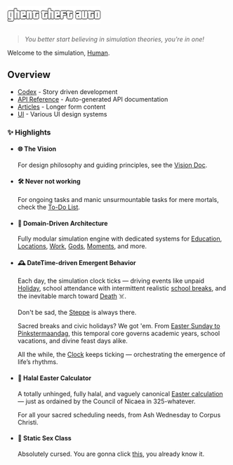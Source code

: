 # ![logo](images/logo-alpha.png)

> _You better start believing in simulation theories, you're in one!_

Welcome to the simulation, [Human](xref:Humans.Human).

## Overview

- [Codex](codex/simulation.md) - Story driven development
- [API Reference](api/index.md) - Auto-generated API documentation
- [Articles](articles/index.md) - Longer form content
- [UI](ui/index.md) - Various UI design systems

### ✨ Highlights

- #### 🌐 The Vision

  For design philosophy and guiding principles, see the
  [Vision Doc](articles/vision.md).

- #### 🛠️ Never not working

  For ongoing tasks and manic unsurmountable tasks for mere mortals, check the [To-Do List](articles/to-dos.md).

- #### 🧠 Domain-Driven Architecture

  Fully modular simulation engine with dedicated systems for
  [Education](xref:Education), [Locations](xref:Locations), [Work](xref:Work),
  [Gods](xref:Gods), [Moments](xref:Moments), and more.

- #### 🕰️ DateTime-driven Emergent Behavior

  Each day, the simulation clock ticks — driving events like unpaid
  [Holiday](xref:Time.Holiday), school attendance with intermittent realistic
  [school breaks](xref:Education.SchoolBreakTypes), and the inevitable march
  toward [Death](xref:Moments.DeathMoment) ☠️.

  Don't be sad, the [Steppe](xref:Steppe.Steppe) is always there.

  Sacred breaks and civic holidays? We got 'em. From
  [Easter Sunday to Pinkstermaandag](xref:Time.Calendar), this temporal core
  governs academic years, school vacations, and divine feast days alike.

  All the while, the [Clock](xref:Time.Clock) keeps ticking — orchestrating the
  emergence of life’s rhythms.

- #### 🌅 Halal Easter Calculator

  A totally unhinged, fully halal, and vaguely canonical
  [Easter calculation](xref:Time) — just as ordained by the Council of
  Nicaea in 325-whatever.

  For all your sacred scheduling needs, from Ash Wednesday to Corpus Christi.

- #### 🍆 Static Sex Class

  Absolutely cursed. You are gonna click [this](xref:Deities.Sex), you already know
  it.
